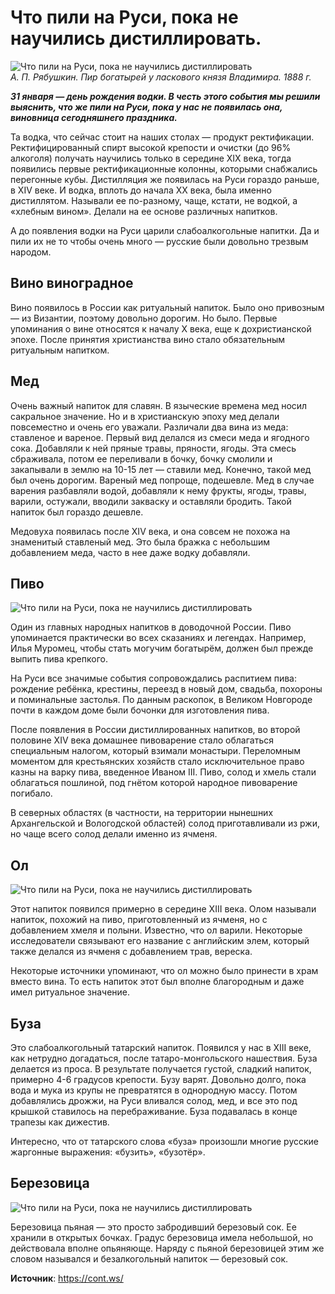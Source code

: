 # Что пили на Руси, пока не научились дистиллировать.

![Что пили на Руси, пока не научились дистиллировать](/images/Others/what-drink-on-russia_1.png 'Что пили на Руси, пока не научились дистиллировать')  
_А. П. Рябушкин. Пир богатырей у ласкового князя Владимира. 1888 г._

_**31 января — день рождения водки. В честь этого события мы решили выяснить, что же пили на Руси, пока у нас не появилась она, виновница сегодняшнего праздника.**_

Та водка, что сейчас стоит на наших столах — продукт ректификации. Ректифицированный спирт высокой крепости и очистки (до 96% алкоголя) получать научились только в середине XIX века, тогда появились первые ректификационные колонны, которыми снабжались перегонные кубы. Дистилляция же появилась на Руси гораздо раньше, в XIV веке. И водка, вплоть до начала XX века, была именно дистиллятом. Называли ее по-разному, чаще, кстати, не водкой, а «хлебным вином». Делали на ее основе различных напитков.

А до появления водки на Руси царили слабоалкогольные напитки. Да и пили их не то чтобы очень много — русские были довольно трезвым народом.

## Вино виноградное

Вино появилось в России как ритуальный напиток. Было оно привозным — из Византии, поэтому довольно дорогим. Но было. Первые упоминания о вине относятся к началу X века, еще к дохристианской эпохе. После принятия христианства вино стало обязательным ритуальным напитком.

## Мед

Очень важный напиток для славян. В языческие времена мед носил сакральное значение. Но и в христианскую эпоху мед делали повсеместно и очень его уважали. Различали два вина из меда: ставленое и вареное. Первый вид делался из смеси меда и ягодного сока. Добавляли к ней пряные травы, пряности, ягоды. Эта смесь сбраживала, потом ее переливали в бочку, бочку смолили и закапывали в землю на 10-15 лет — ставили мед. Конечно, такой мед был очень дорогим. Вареный мед попроще, подешевле. Мед в случае варения разбавляли водой, добавляли к нему фрукты, ягоды, травы, варили, остужали, вводили закваску и оставляли бродить. Такой напиток был гораздо дешевле.

Медовуха появилась после XIV века, и она совсем не похожа на знаменитый ставленый мед. Это была бражка с небольшим добавлением меда, часто в нее даже водку добавляли.

## Пиво

![Что пили на Руси, пока не научились дистиллировать](/images/Others/what-drink-on-russia_2.jpg 'Что пили на Руси, пока не научились дистиллировать')  

Один из главных народных напитков в доводочной России. Пиво упоминается практически во всех сказаниях и легендах. Например, Илья Муромец, чтобы стать могучим богатырём, должен был прежде выпить пива крепкого.

На Руси все значимые события сопровождались распитием пива: рождение ребёнка, крестины, переезд в новый дом, свадьба, похороны и поминальные застолья. По данным раскопок, в Великом Новгороде почти в каждом доме были бочонки для изготовления пива.

После появления в России дистиллированных напитков, во второй половине XIV века домашнее пивоварение стало облагаться специальным налогом, который взимали монастыри. Переломным моментом для крестьянских хозяйств стало исключительное право казны на варку пива, введенное Иваном III. Пиво, солод и хмель стали облагаться пошлиной, под гнётом которой народное пивоварение погибало.

В северных областях (в частности, на территории нынешних Архангельской и Вологодской областей) солод приготавливали из ржи, но чаще всего солод делали именно из ячменя.

## Ол

![Что пили на Руси, пока не научились дистиллировать](/images/Others/what-drink-on-russia_3.jpg 'Что пили на Руси, пока не научились дистиллировать')  

Этот напиток появился примерно в середине XIII века. Олом называли напиток, похожий на пиво, приготовленный из ячменя, но с добавлением хмеля и полыни. Известно, что ол варили. Некоторые исследователи связывают его название с английским элем, который также делался из ячменя с добавлением трав, вереска.

Некоторые источники упоминают, что ол можно было принести в храм вместо вина. То есть напиток этот был вполне благородным и даже имел ритуальное значение.

## Буза

Это слабоалкогольный татарский напиток. Появился у нас в XIII веке, как нетрудно догадаться, после татаро-монгольского нашествия. Буза делается из проса. В результате получается густой, сладкий напиток, примерно 4-6 градусов крепости. Бузу варят. Довольно долго, пока вода и мука из крупы не превратятся в однородную массу. Потом добавлялись дрожжи, на Руси вливался солод, мед, и все это под крышкой ставилось на перебраживание. Буза подавалась в конце трапезы как дижестив.

Интересно, что от татарского слова «буза» произошли многие русские жаргонные выражения: «бузить», «бузотёр».

## Березовица

![Что пили на Руси, пока не научились дистиллировать](/images/Others/what-drink-on-russia_4.jpg 'Что пили на Руси, пока не научились дистиллировать')  

Березовица пьяная — это просто забродивший березовый сок. Ее хранили в открытых бочках. Градус березовица имела небольшой, но действовала вполне опьяняюще. Наряду с пьяной березовицей этим же словом назывался и безалкогольный напиток — березовый сок.

**Источник**: https://cont.ws/
